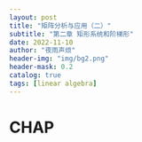 ```yaml
---
layout: post
title: "矩阵分析与应用（二）"
subtitle: "第二章 矩形系统和阶梯形"
date: 2022-11-10
author: "夜雨声烦"
header-img: "img/bg2.png"
header-mask: 0.2
catalog: true
tags: [linear algebra]
---
```


# CHAP
